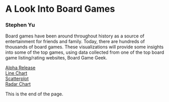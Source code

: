 # A Look Into Board Games

### Stephen Yu

Board games have been around throughout history as a source of entertainment for friends and family.
Today, there are hundreds of thousands of board games. These visualizations will provide some insights into some
of the top games, using data collected from one of the top board game listing/rating websites, Board Game Geek.

[Alpha Release](docs/Alpha%20Release.pdf)  
[Line Chart](linechart.html)  
[Scatterplot](scatterplot.html)  
[Radar Chart](radar.html)

<style>
div.linechart {
  font-family: "Trebuchet MS", sans-serif;
}

.axis text {
    font-family: "Trebuchet MS", sans-serif;
    font-size: 12px;
}

.grid {
    color: lightgray;
}

.label {
    font-size: 24px;
    font-family: "Trebuchet MS", sans-serif;
    text-anchor: middle;
    alignment-baseline: middle;
}

.title {
    font-size: 28px;
    font-family: "Trebuchet MS", sans-serif;
    text-anchor: middle;
    alignment-baseline: middle;
}
</style>
<script src="https://d3js.org/d3.v7.min.js"></script>

<div id="linechart"></div>
<div id="scatterplot"></div>
<div id="radarchart"></div>

<script defer src="linechart.js"></script>
This is the end of the page.